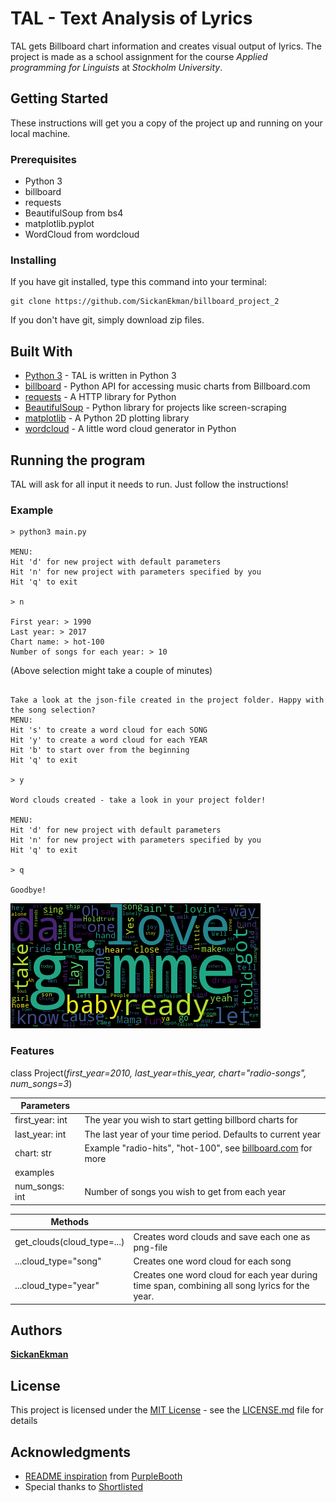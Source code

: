 # TAL - Text Analysis of Lyrics

TAL gets Billboard chart information and creates visual output of lyrics. The project is made as a school assignment
for the course *Applied programming for Linguists* at *Stockholm University*.

## Getting Started

These instructions will get you a copy of the project up and running on your local machine.

### Prerequisites

* Python 3
* billboard
* requests
* BeautifulSoup from bs4
* matplotlib.pyplot
* WordCloud from wordcloud

### Installing

If you have git installed, type this command into your terminal:

```
git clone https://github.com/SickanEkman/billboard_project_2
```

If you don't have git, simply download zip files.

## Built With

* [Python 3](https://docs.python.org/3/) - TAL is written in Python 3
* [billboard](https://github.com/guoguo12/billboard-charts) - Python API for accessing music charts from Billboard.com
* [requests](http://docs.python-requests.org/en/latest/index.html) - A HTTP library for Python
* [BeautifulSoup](https://www.crummy.com/software/BeautifulSoup/) - Python library for projects like screen-scraping
* [matplotlib](https://matplotlib.org/) - A Python 2D plotting library
* [wordcloud](https://github.com/amueller/word_cloud) - A little word cloud generator in Python

## Running the program

TAL will ask for all input it needs to run. Just follow the instructions!

### Example

```
> python3 main.py

MENU:
Hit 'd' for new project with default parameters
Hit 'n' for new project with parameters specified by you
Hit 'q' to exit

> n

First year: > 1990
Last year: > 2017
Chart name: > hot-100
Number of songs for each year: > 10

```
(Above selection might take a couple of minutes)
```

Take a look at the json-file created in the project folder. Happy with the song selection?
MENU:
Hit 's' to create a word cloud for each SONG
Hit 'y' to create a word cloud for each YEAR
Hit 'b' to start over from the beginning
Hit 'q' to exit

> y

Word clouds created - take a look in your project folder!

MENU:
Hit 'd' for new project with default parameters
Hit 'n' for new project with parameters specified by you
Hit 'q' to exit

> q

Goodbye!

```

![Word cloud example - 15 songs from 1970](example.png)

### Features

class Project(*first_year=2010, last_year=this_year, chart="radio-songs", num_songs=3*)

| Parameters    |                                           |
|---------------|-------------------------------------------|
|first_year: int|The year you wish to start getting billbord charts for|
|last_year: int |The last year of your time period. Defaults to current year|
|chart: str     |Example "radio-hits", "hot-100", see [billboard.com](http://www.billboard.com/charts) for more
examples|
|num_songs: int  |Number of songs you wish to get from each year|

| Methods       |                                           |
|---------------|-------------------------------------------|
|get_clouds(cloud_type=...)   |Creates word clouds and save each one as png-file|
|...cloud_type="song"|Creates one word cloud for each song|
|...cloud_type="year"|Creates one word cloud for each year during time span, combining all song lyrics for the year.|

## Authors

[**SickanEkman**](https://github.com/SickanEkman)

## License

This project is licensed under the [MIT License](https://opensource.org/licenses/MIT) - see the [LICENSE.md](LICENSE.md) file for details

## Acknowledgments

* [README inspiration](https://gist.github.com/PurpleBooth/109311bb0361f32d87a2#file-readme-template-md) from [PurpleBooth](https://github.com/PurpleBooth)
* Special thanks to [Shortlisted](https://github.com/shortlisted)
